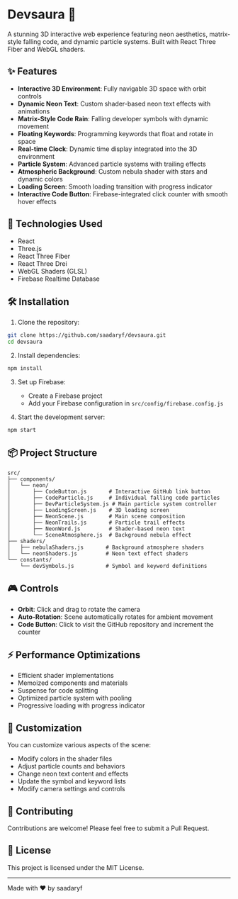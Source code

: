 # Devsaura 🌌

A stunning 3D interactive web experience featuring neon aesthetics, matrix-style falling code, and dynamic particle systems. Built with React Three Fiber and WebGL shaders.

## ✨ Features

- **Interactive 3D Environment**: Fully navigable 3D space with orbit controls
- **Dynamic Neon Text**: Custom shader-based neon text effects with animations
- **Matrix-Style Code Rain**: Falling developer symbols with dynamic movement
- **Floating Keywords**: Programming keywords that float and rotate in space
- **Real-time Clock**: Dynamic time display integrated into the 3D environment
- **Particle System**: Advanced particle systems with trailing effects
- **Atmospheric Background**: Custom nebula shader with stars and dynamic colors
- **Loading Screen**: Smooth loading transition with progress indicator
- **Interactive Code Button**: Firebase-integrated click counter with smooth hover effects

## 🚀 Technologies Used

- React
- Three.js
- React Three Fiber
- React Three Drei
- WebGL Shaders (GLSL)
- Firebase Realtime Database

## 🛠️ Installation

1. Clone the repository:
```bash
git clone https://github.com/saadaryf/devsaura.git
cd devsaura
```

2. Install dependencies:
```bash
npm install
```

3. Set up Firebase:
   - Create a Firebase project
   - Add your Firebase configuration in `src/config/firebase.config.js`

4. Start the development server:
```bash
npm start
```

## 📦 Project Structure

```
src/
├── components/
│   └── neon/
│       ├── CodeButton.js       # Interactive GitHub link button
│       ├── CodeParticle.js     # Individual falling code particles
│       ├── DevParticleSystem.js # Main particle system controller
│       ├── LoadingScreen.js    # 3D loading screen
│       ├── NeonScene.js        # Main scene composition
│       ├── NeonTrails.js       # Particle trail effects
│       ├── NeonWord.js         # Shader-based neon text
│       └── SceneAtmosphere.js  # Background nebula effect
├── shaders/
│   ├── nebulaShaders.js       # Background atmosphere shaders
│   └── neonShaders.js         # Neon text effect shaders
└── constants/
    └── devSymbols.js          # Symbol and keyword definitions
```

## 🎮 Controls

- **Orbit**: Click and drag to rotate the camera
- **Auto-Rotation**: Scene automatically rotates for ambient movement
- **Code Button**: Click to visit the GitHub repository and increment the counter

## ⚡ Performance Optimizations

- Efficient shader implementations
- Memoized components and materials
- Suspense for code splitting
- Optimized particle system with pooling
- Progressive loading with progress indicator

## 🎨 Customization

You can customize various aspects of the scene:

- Modify colors in the shader files
- Adjust particle counts and behaviors
- Change neon text content and effects
- Update the symbol and keyword lists
- Modify camera settings and controls

## 🤝 Contributing

Contributions are welcome! Please feel free to submit a Pull Request.

## 📄 License

This project is licensed under the MIT License.

---

Made with ❤️ by saadaryf